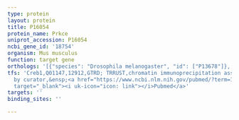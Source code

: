 ```yaml
---
type: protein
layout: protein
title: P16054
protein_name: Prkce
uniprot_accession: P16054
ncbi_gene_id: '18754'
organism: Mus musculus
function: target gene
orthologs: '[{"species": "Drosophila melanogaster", "id": ["P13678"]}, {"species": "Caenorhabditis elegans", "id": ["H9G2Y7"]}, {"species": "Homo sapiens", "id": ["<a href=\"/protein/q02156\">Q02156</a>"]}, {"species": "Rattus norvegicus", "id": ["F1LMV8"]}]'
tfs: 'Creb1,Q01147,12912,GTRD; TRRUST,chromatin immunoprecipitation assay; inferred
  by curator,&ensp;<a href="https://www.ncbi.nlm.nih.gov/pubmed/?term=16783639%5Buid%5D+OR+27924024%5Buid%5D+OR+29087512%5Buid%5D"
  target="_blank"><i uk-icon="icon: link"></i>Pubmed</a>'
targets: ''
binding_sites: ''

---
```

